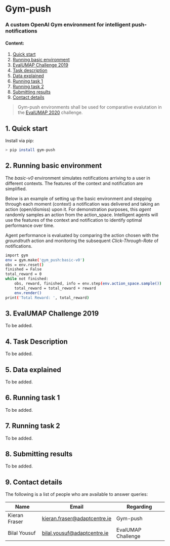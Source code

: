 # Gym-push
### A custom OpenAI Gym environment for intelligent push-notifications

#### Content:
1. [Quick start](#quick-start)
2. [Running basic environment](#running-basic-environment)
3. [EvalUMAP Challenge 2019](#evalumap-challenge-2019) 
4. [Task description](#task-description)
5. [Data explained](#data-explained)
6. [Running task 1](#running-task-1)
7. [Running task 2](#running-task-2)
8. [Submitting results](#submitting-results)
9. [Contact details](#contact-details)

> Gym-push environments shall be used for comparative evalutation in the [EvalUMAP 2020](http://evalumap.adaptcentre.ie/) challenge.

## 1. Quick start
Install via pip:
```sh
> pip install gym-push
```

## 2. Running basic environment
The *basic-v0* environment simulates notifications arriving to a user in different contexts. The features of the context and notification are simplified. 

Below is an example of setting up the basic environment and stepping through each moment (context) a notification was delivered and taking an action (open/dismiss) upon it. For demonstration purposes, this *agent* randomly samples an action from the action_space. Intelligent agents will use the features of the context and notification to identify optimal performance over time.

Agent performance is evaluated by comparing the action chosen with the *groundtruth* action and monitoring the subsequent *Click-Through-Rate* of notifications.
```sh
import gym
env = gym.make('gym_push:basic-v0')
obs = env.reset()
finished = False
total_reward = 0
while not finished:
	obs, reward, finished, info = env.step(env.action_space.sample())
	total_reward = total_reward + reward
	env.render()
print('Total Reward: ', total_reward)
```

## 3. EvalUMAP Challenge 2019
To be added.

## 4. Task Description
To be added.

## 5. Data explained
To be added.

## 6. Running task 1
To be added.

## 7. Running task 2
To be added.

## 8. Submitting results
To be added.

## 9. Contact details
The following is a list of people who are available to answer queries:

|Name|Email|Regarding|
|-------------|-----------------------------|-------------------|
|Kieran Fraser|kieran.fraser@adaptcentre.ie | Gym-push          |
|Bilal Yousuf |bilal.yousuf@adaptcentre.ie  | EvalUMAP Challenge|
